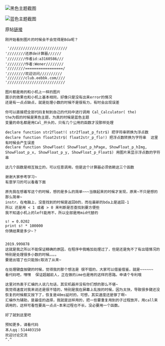 ﻿<!-- title: 还原的Bda计算器 -->
<!-- tag: BBK -->
<!-- date: 2011-03-11 13:44:00 -->
<!-- state: published -->

![黑色主题截图](http://upload.eebbk.net/UploadFile/2011-3/201131223455072125.gif)

![蓝色主题截图](http://upload.eebbk.net/UploadFile/2011-3/20113122346761807.gif)

原帖[链接](http://club.eebbk.com/bbkbbs/showtopic/255060/1)

<!-- more -->

```
刚开始看到图片的时候会不会觉得是Bda呢？
 
 '//////////////////////////
'////////还原de计算器//////
'////////作者id:a3160586///
'////////作者:Wener////////
'////////=================/
'////////欢迎访问//////////
'////////club.eebbk.com////
'//////////////////////////

图片都是用的和小机上一样的图片
展示的效果也和小机上基本相同，好像只是没有出来error的情况
还是有一点点缺点，就是处理小数的时候不是很有力，有时会出现误差

你可以直接把全部代码复制到自己的代码中进行调用 Cal_Calculator( the)
the为假的时候是黑色主题，为真的时候是蓝色主题
变量的命名都是用Cal_开头的，只有几个公用的函数才没那样处理

declare function str2float!( str2float_p_fstr$) 把字符串转换为浮点数
declare function float2str$( float2str_p_flo!) 把浮点数转换为字符串  这里有时候会产生误差
declare function ShowFloat( ShowFloat_p_hPage, ShowFloat_p_hImg, ShowFloat_p_x, ShowFloat_p_y, ShowFloat_p_Float$) 用图片来显示浮点数的字符串

这几个函数是相互独立的，可以任意调用，但是这个计算器必须依赖这三个函数

谢谢大家参考学习~
有意学习的可以看看下面

原先我在想着写这个的时候，想的是多么的简单~~~当做起来的时候才发现，原来~不只是想的那么简单~
instr，在电脑上，没查找到的时候是返回0的，而在最新的bda上是返回-1
所以 还是用 < 1 或者 > 0 来判断是否查找到要方便些
我不知道小机上的left能用不，所以全部是用mid代替的

s! = 0.0202
print s! * 100000
你猜结果是多少~？


2019.999878
这就是我之所以不能保证精确的原因，在程序中我略加处理过了，但是还是免不了有出错情况的
特别是处理很多小数的时候。。。。
要是出错了也只能按c取消了从来~

在处理键盘按键的时候，觉得我的那个想法是 很不错的，大家可以借鉴借鉴，就是~~~~~~
看代码吧，嘿嘿  保证超越前人，正在做的ime也是用的这样的思路。申请个专利哦

这里对热衷于汇编的人说几句话，其实机器并没有你们想的那么不堪~
我觉得速度对我来说还是很不错的，特别是我在屏幕上乱按的时候，因为太快，导致很多键还没恢复的时候都又按下了，恢复是40ms延时的，可想，其实速度还是够了啊~
汇编作为辅助，是最佳的选择，我就是这样用的，把一些要重复用到的子过程放开，用call来调用的，这样可看性要高一点点~本来过程也不长，没必要用一个函数。

好了就到这里吧

预知更多，请看代码
本人qq：514403150
欢迎讨论交流
^.^
```